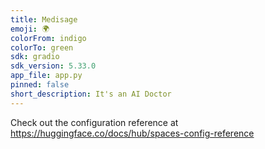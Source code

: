 ```yaml
---
title: Medisage
emoji: 🌍
colorFrom: indigo
colorTo: green
sdk: gradio
sdk_version: 5.33.0
app_file: app.py
pinned: false
short_description: It's an AI Doctor
---
```


Check out the configuration reference at https://huggingface.co/docs/hub/spaces-config-reference
